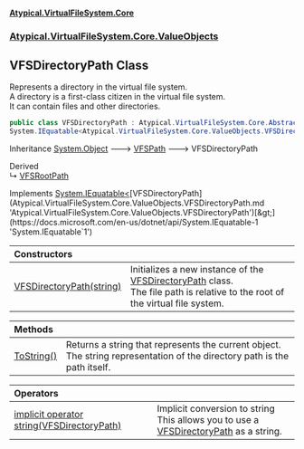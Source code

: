 #### [Atypical.VirtualFileSystem.Core](Atypical.VirtualFileSystem.Core.md 'Atypical.VirtualFileSystem.Core')
### [Atypical.VirtualFileSystem.Core.ValueObjects](Atypical.VirtualFileSystem.Core.ValueObjects.md 'Atypical.VirtualFileSystem.Core.ValueObjects')

## VFSDirectoryPath Class

Represents a directory in the virtual file system.  
A directory is a first-class citizen in the virtual file system.  
It can contain files and other directories.

```csharp
public class VFSDirectoryPath : Atypical.VirtualFileSystem.Core.Abstractions.VFSPath,
System.IEquatable<Atypical.VirtualFileSystem.Core.ValueObjects.VFSDirectoryPath>
```

Inheritance [System.Object](https://docs.microsoft.com/en-us/dotnet/api/System.Object 'System.Object') &#129106; [VFSPath](Atypical.VirtualFileSystem.Core.Abstractions.VFSPath.md 'Atypical.VirtualFileSystem.Core.Abstractions.VFSPath') &#129106; VFSDirectoryPath

Derived  
&#8627; [VFSRootPath](Atypical.VirtualFileSystem.Core.ValueObjects.VFSRootPath.md 'Atypical.VirtualFileSystem.Core.ValueObjects.VFSRootPath')

Implements [System.IEquatable&lt;](https://docs.microsoft.com/en-us/dotnet/api/System.IEquatable-1 'System.IEquatable`1')[VFSDirectoryPath](Atypical.VirtualFileSystem.Core.ValueObjects.VFSDirectoryPath.md 'Atypical.VirtualFileSystem.Core.ValueObjects.VFSDirectoryPath')[&gt;](https://docs.microsoft.com/en-us/dotnet/api/System.IEquatable-1 'System.IEquatable`1')

| Constructors | |
| :--- | :--- |
| [VFSDirectoryPath(string)](Atypical.VirtualFileSystem.Core.ValueObjects.VFSDirectoryPath.VFSDirectoryPath(string).md 'Atypical.VirtualFileSystem.Core.ValueObjects.VFSDirectoryPath.VFSDirectoryPath(string)') | Initializes a new instance of the [VFSDirectoryPath](Atypical.VirtualFileSystem.Core.ValueObjects.VFSDirectoryPath.md 'Atypical.VirtualFileSystem.Core.ValueObjects.VFSDirectoryPath') class.<br/>The file path is relative to the root of the virtual file system. |

| Methods | |
| :--- | :--- |
| [ToString()](Atypical.VirtualFileSystem.Core.ValueObjects.VFSDirectoryPath.ToString().md 'Atypical.VirtualFileSystem.Core.ValueObjects.VFSDirectoryPath.ToString()') | Returns a string that represents the current object.<br/>The string representation of the directory path is the path itself. |

| Operators | |
| :--- | :--- |
| [implicit operator string(VFSDirectoryPath)](Atypical.VirtualFileSystem.Core.ValueObjects.VFSDirectoryPath.op_Implicitstring(Atypical.VirtualFileSystem.Core.ValueObjects.VFSDirectoryPath).md 'Atypical.VirtualFileSystem.Core.ValueObjects.VFSDirectoryPath.op_Implicit string(Atypical.VirtualFileSystem.Core.ValueObjects.VFSDirectoryPath)') | Implicit conversion to string<br/>This allows you to use a [VFSDirectoryPath](Atypical.VirtualFileSystem.Core.ValueObjects.VFSDirectoryPath.md 'Atypical.VirtualFileSystem.Core.ValueObjects.VFSDirectoryPath') as a string. |
